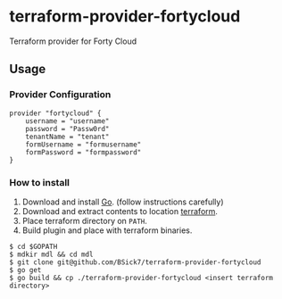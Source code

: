 # terraform-provider-fortycloud
Terraform provider for Forty Cloud

## Usage

### Provider Configuration
```
provider "fortycloud" {
	username = "username"
	password = "Passw0rd"
	tenantName = "tenant"
	formUsername = "formusername"
	formPassword = "formpassword"
}
```

### How to install

1. Download and install [Go](https://golang.org/doc/install). (follow instructions carefully)
2. Download and extract contents to location [terraform](https://terraform.io/downloads.html).
3. Place terraform directory on `PATH`.
4. Build plugin and place with terraform binaries.

```
$ cd $GOPATH
$ mdkir mdl && cd mdl
$ git clone git@github.com/BSick7/terraform-provider-fortycloud
$ go get
$ go build && cp ./terraform-provider-fortycloud <insert terraform directory>
```
